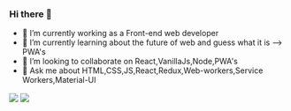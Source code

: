 ### Hi there 👋

<!--
**abyss-kp/abyss-kp** is a ✨ _special_ ✨ repository because its `README.md` (this file) appears on your GitHub profile.

Here are some ideas to get you started:
- 🤔 I’m looking for help with ...
- 📫 How to reach me: ...
- 😄 Pronouns: ...
- ⚡ Fun fact: ...
-->
- 🔭 I’m currently working as a Front-end web developer
- 🌱 I’m currently learning about the future of web and guess what it is --> PWA's
- 👯 I’m looking to collaborate on React,VanillaJs,Node,PWA's
- 💬 Ask me about HTML,CSS,JS,React,Redux,Web-workers,Service Workers,Material-UI

<!-- [![GitHub stats](https://github-readme-stats.vercel.app/api?username=abyss-kp&count_private=true&show_icons=true&theme=dark)]
[![Top Langs](https://github-readme-stats.vercel.app/api/top-langs/?username=abyss-kp&layout=compact)](https://github.com/anuraghazra/github-readme-stats)
[![Wakatime stats](https://github-readme-stats.vercel.app/api/wakatime?username=abyss-kp)](https://github.com/anuraghazra/github-readme-stats) -->

  <img align="center" src="https://github-readme-stats.vercel.app/api/pin/?username=abyss-kp&repo=github-readme-stats" />
  <img align="center" src="https://github-readme-stats.vercel.app/api/pin/?username=abyss-kp&repo=convoychat" />

